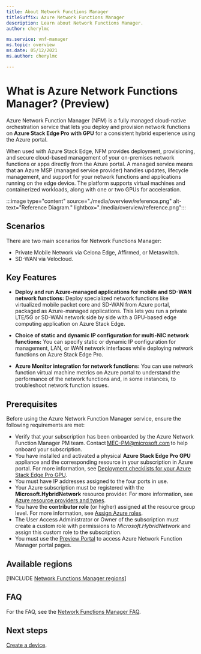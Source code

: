 ```yaml
---
title: About Network Functions Manager
titleSuffix: Azure Network Functions Manager
description: Learn about Network Functions Manager.
author: cherylmc

ms.service: vnf-manager
ms.topic: overview
ms.date: 05/12/2021
ms.author: cherylmc

---
```

# What is Azure Network Functions Manager? (Preview)

Azure Network Function Manager (NFM) is a fully managed cloud-native orchestration service that lets you deploy and provision network functions on **Azure Stack Edge Pro with GPU** for a consistent hybrid experience using the Azure portal.
  
When used with Azure Stack Edge, NFM provides deployment, provisioning, and secure cloud-based management of your on-premises network functions or apps directly from the Azure portal. A managed service means that an Azure MSP (managed service provider) handles updates, lifecycle management, and support for your network functions and applications running on the edge device. The platform supports virtual machines and containerized workloads, along with one or two GPUs for acceleration.

:::image type="content" source="./media/overview/reference.png" alt-text="Reference Diagram." lightbox="./media/overview/reference.png":::

## <a name="scenarios"></a>Scenarios

There are two main scenarios for Network Functions Manager:

* Private Mobile Network via Celona Edge, Affirmed, or Metaswitch.
* SD-WAN via Velocloud.

## <a name="features"></a>Key Features

* **Deploy and run Azure-managed applications for mobile and SD-WAN network functions:** Deploy specialized network functions like virtualized mobile packet core and SD-WAN from Azure portal, packaged as Azure-managed applications. This lets you run a private LTE/5G or SD-WAN network side by side with a GPU-based edge computing application on Azure Stack Edge.

* **Choice of static and dynamic IP configuration for multi-NIC network functions:** You can specify static or dynamic IP configuration for management, LAN, or WAN network interfaces while deploying network functions on Azure Stack Edge Pro.

* **Azure Monitor integration for network functions:** You can use network function virtual machine metrics on Azure portal to understand the performance of the network functions and, in some instances, to troubleshoot network function issues.

## <a name="pre"></a>Prerequisites

Before using the Azure Network Function Manager service, ensure the following requirements are met:

* Verify that your subscription has been onboarded by the Azure Network Function Manager PM team. Contact MEC-PM@microsoft.com to help onboard your subscription. 
* You have installed and activated a physical **Azure Stack Edge Pro GPU** appliance and the corresponding resource in your subscription in Azure portal. For more information, see [Deployment checklists for your Azure Stack Edge Pro GPU](../databox-online/azure-stack-edge-gpu-deploy-checklist.md).
* You must have IP addresses assigned to the four ports in use.
* Your Azure subscription must be registered with the **Microsoft.HybridNetwork** resource provider. For more information, see [Azure resource providers and types](../azure-resource-manager/management/resource-providers-and-types.md).
* You have the **contributor role** (or higher) assigned at the resource group level. For more information, see [Assign Azure roles](../role-based-access-control/role-assignments-portal.md).
* The User Access Administrator or Owner of the subscription must create a custom role with permissions to *Microsoft.HybridNetwork* and assign this custom role to the subscription.
* You must use the [Preview Portal](https://aka.ms/AzureNetworkFunctionManager) to access Azure Network Function Manager portal pages.

## <a name="regions"></a>Available regions

[!INCLUDE [Network Functions Manager regions](../../includes/network-functions-manager-regions-include.md)]

## <a name="faq"></a>FAQ

For the FAQ, see the [Network Functions Manager FAQ](faq.md).

## Next steps

[Create a device](create-device).
